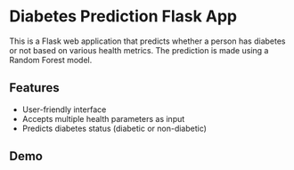 # Diabetes Prediction Flask App

This is a Flask web application that predicts whether a person has diabetes or not based on various health metrics. The prediction is made using a Random Forest model.

## Features

- User-friendly interface
- Accepts multiple health parameters as input
- Predicts diabetes status (diabetic or non-diabetic)

## Demo

